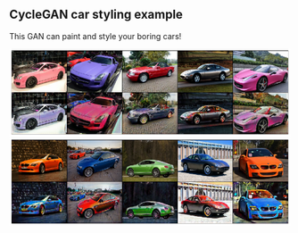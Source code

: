 ## CycleGAN car styling example

This GAN can paint and style your boring cars!

<p align="center">
    <img src="images/test1.png" width="800"\>
    <img src="images/test2.png" width="800"\>
</p>
